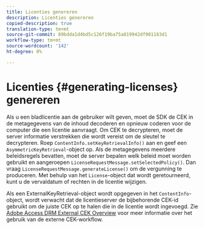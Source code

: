 ```yaml
---
title: Licenties genereren
description: Licenties genereren
copied-description: true
translation-type: tm+mt
source-git-commit: 89bdda1d4bd5c126f19ba75a819942df901183d1
workflow-type: tm+mt
source-wordcount: '142'
ht-degree: 0%

---
```



# Licenties {#generating-licenses} genereren

Als u een bladlicentie aan de gebruiker wilt geven, moet de SDK de CEK in de metagegevens van de inhoud decoderen en opnieuw coderen voor de computer die een licentie aanvraagt. Om CEK te decrypteren, moet de server informatie verstrekken die wordt vereist om de sleutel te decrypteren. Roep `ContentInfo.setKeyRetrievalInfo()` aan en geef een `AsymmetricKeyRetrieval`-object op. Als de metagegevens meerdere beleidsregels bevatten, moet de server bepalen welk beleid moet worden gebruikt en aangeroepen `LicenseRequestMessage.setSelectedPolicy()`. Dan vraag `LicenseRequestMessage.generateLicense()` om de vergunning te produceren. Met behulp van het `License`-object dat wordt geretourneerd, kunt u de vervaldatum of rechten in de licentie wijzigen.

Als een ExternalKeyRetrieval-object wordt opgegeven in het `ContentInfo`-object, wordt verwacht dat de licentieserver de bijbehorende CEK-id gebruikt om de juiste CEK op te halen die in de licentie wordt ingevoegd. Zie [Adobe Access DRM External CEK Overview](../../../aaxs-drm-xkey-mgmt/aaxs-drm-using-external-cek-overview.md) voor meer informatie over het gebruik van de externe CEK-workflow.
